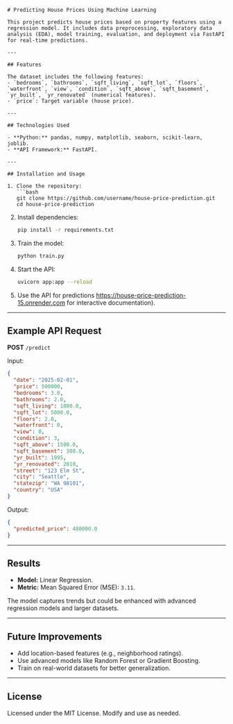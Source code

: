  

```markdow
# Predicting House Prices Using Machine Learning

This project predicts house prices based on property features using a regression model. It includes data preprocessing, exploratory data analysis (EDA), model training, evaluation, and deployment via FastAPI for real-time predictions.

---

## Features

The dataset includes the following features:  
- `bedrooms`, `bathrooms`, `sqft_living`, `sqft_lot`, `floors`, `waterfront`, `view`, `condition`, `sqft_above`, `sqft_basement`, `yr_built`, `yr_renovated` (numerical features).  
- `price`: Target variable (house price).  

---

## Technologies Used

- **Python:** pandas, numpy, matplotlib, seaborn, scikit-learn, joblib.  
- **API Framework:** FastAPI.  

---

## Installation and Usage

1. Clone the repository:  
   ```bash
   git clone https://github.com/username/house-price-prediction.git
   cd house-price-prediction
   ```

2. Install dependencies:  
   ```bash
   pip install -r requirements.txt
   ```

3. Train the model:  
   ```bash
   python train.py
   ```

4. Start the API:  
   ```bash
   uvicorn app:app --reload
   ```

5. Use the API for predictions https://house-price-prediction-15.onrender.com for interactive documentation).  

---

## Example API Request

**POST** `/predict`  

Input:  
```json
{
  "date": "2025-02-01",
  "price": 500000,
  "bedrooms": 3.0,
  "bathrooms": 2.0,
  "sqft_living": 1800.0,
  "sqft_lot": 5000.0,
  "floors": 2.0,
  "waterfront": 0,
  "view": 0,
  "condition": 3,
  "sqft_above": 1500.0,
  "sqft_basement": 300.0,
  "yr_built": 1995,
  "yr_renovated": 2010,
  "street": "123 Elm St",
  "city": "Seattle",
  "statezip": "WA 98101",
  "country": "USA"
}
```

Output:  
```json
{
  "predicted_price": 480000.0
}
```

---

## Results

- **Model:** Linear Regression.  
- **Metric:** Mean Squared Error (MSE): `3.11`.  

The model captures trends but could be enhanced with advanced regression models and larger datasets.

---

## Future Improvements

- Add location-based features (e.g., neighborhood ratings).  
- Use advanced models like Random Forest or Gradient Boosting.  
- Train on real-world datasets for better generalization.  

---

## License

Licensed under the MIT License. Modify and use as needed.
``` 

